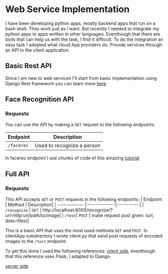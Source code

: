 # Web Service Implementation
I have been developing python apps, mostly backend apps that run on a bash shell. They work just as I want. 
But recently I needed to integrate my python apps to apps written in other languages. Eventhough that there are tools that can help us with the task, I find it difficult. 
To do the integration an easy task I adopted what cloud App providers do. Provide services through an API to the client application.

## Basic Rest API
Since I am new to web services I'll start from basic implementation using Django Rest framework
you can learn more [here](http://www.django-rest-framework.org/)


## Face Recognition API

### Requests
You can use the API by making a `GET` request to the following endpoints:

| Endpoint     | Description    |
| ------------- |:-------------:|
| `/facerec`   | Used to recognize a person |

In facerec endpoint I use chunks of code of this amazing [tutorial](https://github.com/informramiz/opencv-face-recognition-python)


## Full API

### Requests
This API accepts `GET` or `POST` requests in the following endpoints:
| Endpoint     | Method    | Description|
| ------------- |:-------------:|:----------:|
| `/recognize`   | `GET` | http://localhost:8000/recognize/?url=http:url/path/to/image|
| `/test`| `POST` | make request post given: (url, data=files)|

This is a basic API that uses the most used methods `GET` and `POST`. In clientApp subdirectory I wrote client.py that send post requests of encoded images to the `/test` endpoint.

To get this done I used the following references:
[client side](https://gist.github.com/kylehounslow/767fb72fde2ebdd010a0bf4242371594), eventhough that this reference uses Flask, I adapted to Django.

[server side](https://github.com/wassgha/FaceRecognitionAPI/blob/master/api/views.py)
